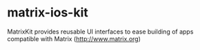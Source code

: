 # matrix-ios-kit
MatrixKit provides reusable UI interfaces to ease building of apps compatible with Matrix (http://www.matrix.org)

